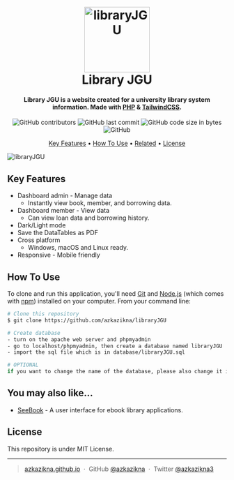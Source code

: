 
<h1 align="center">
  <br>
  <img src="https://user-images.githubusercontent.com/70270081/186301276-74549a37-226f-4bc6-b2e0-be443d51fec5.png" alt="libraryJGU" width="150">
  <br>
  Library JGU
  <br>
</h1>

<h4 align="center">Library JGU is a website created for a university library system information. Made with <a href="https://www.php.net/" target="_blank">PHP</a> & <a href="https://tailwindcss.com/" target="_blank">TailwindCSS</a>.</h4>

<div align="center">
  
![GitHub contributors](https://img.shields.io/github/contributors/azkazikna/libraryJGU?style=for-the-badge)
![GitHub last commit](https://img.shields.io/github/last-commit/azkazikna/libraryJGU?style=for-the-badge)
![GitHub code size in bytes](https://img.shields.io/github/languages/code-size/azkazikna/libraryJGU?style=for-the-badge)
![GitHub](https://img.shields.io/github/license/azkazikna/libraryJGU?style=for-the-badge)
  
</div>

<p align="center">
  <a href="#key-features">Key Features</a> •
  <a href="#how-to-use">How To Use</a> •
  <a href="#related">Related</a> •
  <a href="#license">License</a>
</p>

![libraryJGU](https://user-images.githubusercontent.com/70270081/186301655-dcca8456-48ed-43d1-82c8-de6a113450fc.png)

## Key Features

* Dashboard admin - Manage data
  - Instantly view book, member, and borrowing data.
* Dashboard member - View data
  - Can view loan data and borrowing history.
* Dark/Light mode
* Save the DataTables as PDF
* Cross platform
  - Windows, macOS and Linux ready.
* Responsive - Mobile friendly



## How To Use

To clone and run this application, you'll need [Git](https://git-scm.com) and [Node.js](https://nodejs.org/en/download/) (which comes with [npm](http://npmjs.com)) installed on your computer. From your command line:

```bash
# Clone this repository
$ git clone https://github.com/azkazikna/libraryJGU

# Create database
- turn on the apache web server and phpmyadmin
- go to localhost/phpmyadmin, then create a database named libraryJGU
- import the sql file which is in database/libraryJGU.sql

# OPTIONAL
if you want to change the name of the database, please also change it in the admin/functions.php and member/functions.php files
```

## You may also like...

- [SeeBook](https://github.com/azkazikna/seebook) - A user interface for ebook library applications.

## License

This repository is under MIT License.

---

> [azkazikna.github.io](https://azkazikna.github.io/) &nbsp;&middot;&nbsp;
> GitHub [@azkazikna](https://github.com/azkazikna) &nbsp;&middot;&nbsp;
> Twitter [@azkazikna3](https://twitter.com/Azkazikna3)



